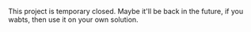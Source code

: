 This project is temporary closed. Maybe it'll be back in the future, if you wabts, then use it on your own solution.
